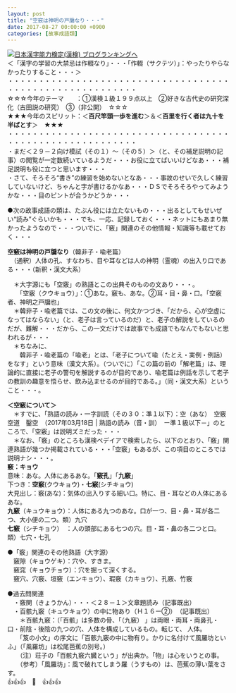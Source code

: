 ```yaml
---
layout: post
title: "空竅は神明の戸牖なり・・・"
date: 2017-08-27 00:00:00 +0900
categories: [故事成語類]
---
```


[![](/syuusyuu9701/assets/images/空竅は神明の戸牖なり・・・-br_c_3028_1.gif)](http://blog.with2.net/link.php?1659096:3028 "日本漢字能力検定(漢検) ブログランキングへ")[日本漢字能力検定(漢検) ブログランキングへ](http://blog.with2.net/link.php?1659096:3028)  
＜「漢字の学習の大禁忌は作輟なり」・・・「作輟（サクテツ）」：やったりやらなかったりすること・・・＞  
・・・・・・・・・・・・・・・・・・・・・・・・・・・・・・・・・・・・・・・・・・・・・・・・・・・・・・・・・  
☆☆☆今年のテーマ　　：①漢検１級１９９点以上　②好きな古代史の研究深化（古田説の研究）　③（非公開）　☆☆☆　　  
★★★今年のスピリット：＜**百尺竿頭一歩を進む**＞＆＜**百里を行く者は九十を半ばとす**＞　★★★  
・・・・・・・・・・・・・・・・・・・・・・・・・・・・・・・・・・・・・・・・・・・・・・・・・・・・・・・・・  
・まだ＜２９－２向け模試（その１）～（その５）＞（と、その補足説明の記事）の閲覧が一定数続いているようだ・・・お役に立てばいいけどなあ・・・補足説明も役に立つと思います・・・  
・さて、そろそろ“書き”の練習を始めないとなあ・・・事故のせいで久しく練習していないけど、ちゃんと字が書けるかなあ・・・ＤＳでそろそろやってみようかな・・・目のピントが合うかどうか・・・  
  
●次の故事成語の類は、たぶん役には立たないもの・・・出るとしてもせいぜい“読み”ぐらいかも・・・でも、一応、記録しておく・・・ネットにもあまり無かったようなので・・・ついでに、「竅」関連のその他情報・知識等も載せておく・・・  
  
**空竅は神明の戸牖なり**（韓非子・喩老篇）  
　（通釈）人体の孔、すなわち、目や耳などは人の神明（霊魂）の出入り口である・・・（新釈・漢文大系）  
  
　＊大字源にも「空竅」の熟語とこの出典そのものの文あり・・・。  
　　「空竅（クウキョウ）」：①あな。竅も、あな。②耳・目・鼻・口。「空竅者、神明之戸牖也」  
　＊韓非子・喩老篇では、この文の後に、何文かつづき、「だから、心が空虚になってはならない」（と、老子は言っているのだ）と、老子の解説をしているのだが、難解・・・だから、この一文だけでは故事でも成語でもなんでもないと思われるが・・・  
　＊ちなみに、  
　　韓非子・喩老篇の「喩老」とは、「老子について喩（たとえ・実例・例話）をなす」という意味（漢文大系）。（ついでに）「この篇の前の「解老篇」は、理論的に直接に老子の警句を解説するのが目的であり、喩老篇は例話を示して老子の教訓の趣意を悟らせ、飲み込ませるのが目的である。」（同・漢文大系）ということ・・・。  
  
**＜空竅について＞**  
　＊すでに、「熟語の読み・一字訓読（その３０：準１以下）：空（あな）　空竅　空道　鑿空　（2017年03月18日 | 熟語の読み（音・訓）　ー準１級以下－」のところで、「空竅」は説明ズミだった・・・  
　＊なお、「竅」のところも漢検ペデイアで検索したら、以下のとおり、「竅」関連熟語が幾つか掲載されている・・・「空竅」もあるが、この項目のところでは説明ナシ・・・。  
**竅：キョウ**　  
意味：あな。人体にあるあな。「**竅孔**」「**九竅**」  
下つき：**空竅**(クウキョウ)・**七竅**(シチキョウ)  
大見出し：竅(あな)：気体の出入りする細い口。特に、目・耳などの人体にあるあな。  
**九竅**（キュウキョウ）：人体にある九つのあな。口が一つ、目・鼻・耳が各二つ、大小便の二つ。類）九穴  
**七竅**（シチキョウ）　：人の頭部にある七つの穴。目・耳・鼻の各二つと口。 類）七穴・七孔  
  
●「竅」関連のその他熟語（大字源）  
　竅隙（キョウゲキ）：穴や、すきま。　  
　竅窕（キョウチョウ）：穴を掘って深くする。  
　竅穴、穴竅、垣竅（エンキョウ）、瑕竅（カキョウ）、孔竅、竹竅  
  
●過去問関連  
　・竅関（きょうかん）・・・＜２８－１＞文章題読み（記事既出）  
　・百骸九竅（キュウキョウ）の中に物あり（Ｈ１６ー②）　（記事既出）  
　　＊百骸九竅：（「百骸」は多数の骨、「（九竅） 」は両眼・両耳・両鼻孔・口・前陰・後陰の九つの穴、人体を構成しているもの。転じて、 人体。  
　　「笈の小文」の序文に「百骸九竅の中に物有り。かりに名付けて風羅坊といふ」（「風羅坊」は松尾芭蕉の別号。）  
　　（注）荘子の「百骸九竅六臓という」が出典か。「物」は心をいうとの事。  
　　（参考）「風羅坊」：風で破れてしまう羅（うすもの）は、芭蕉の薄い葉をさす。  
👍👍👍　🐔　👍👍👍